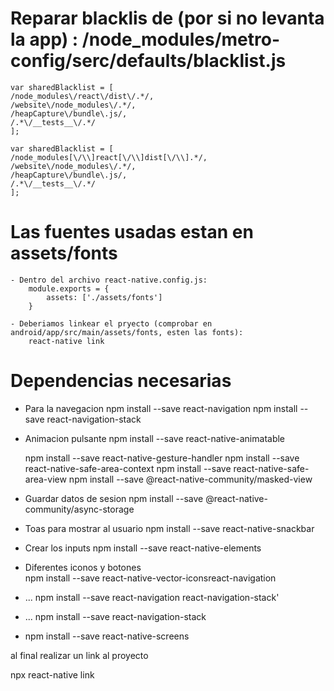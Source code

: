 # Reparar blacklis de (por si no levanta la app) : /node_modules/metro-config/serc/defaults/blacklist.js

	var sharedBlacklist = [
	/node_modules\/react\/dist\/.*/,
	/website\/node_modules\/.*/,
	/heapCapture\/bundle\.js/,
	/.*\/__tests__\/.*/
	];

	var sharedBlacklist = [
	/node_modules[\/\\]react[\/\\]dist[\/\\].*/,
	/website\/node_modules\/.*/,
	/heapCapture\/bundle\.js/,
	/.*\/__tests__\/.*/
	];

# Las fuentes usadas estan en assets/fonts

	- Dentro del archivo react-native.config.js:
		module.exports = {
			assets: ['./assets/fonts']
		}

	- Deberiamos linkear el pryecto (comprobar en android/app/src/main/assets/fonts, esten las fonts):
		react-native link

# Dependencias necesarias

- Para la navegacion
	npm install --save react-navigation
	npm install --save react-navigation-stack

- Animacion pulsante
	npm install --save react-native-animatable
	
	npm install --save react-native-gesture-handler
	npm install --save react-native-safe-area-context
	npm install --save react-native-safe-area-view
	npm install --save @react-native-community/masked-view

- Guardar datos de sesion
	npm install --save @react-native-community/async-storage

- Toas para mostrar al usuario
	npm install --save react-native-snackbar

- Crear los inputs
	npm install --save react-native-elements

- Diferentes iconos y botones	
	npm install --save react-native-vector-iconsreact-navigation
	
- ...
	npm install --save react-navigation react-navigation-stack'

- ...
	npm install --save react-navigation-stack

- 
	npm install --save react-native-screens
	
al final realizar un link al proyecto

npx react-native link
